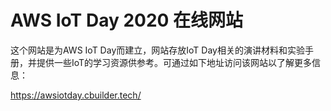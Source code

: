 # AWS IoT Day 2020 在线网站

这个网站是为AWS IoT Day而建立，网站存放IoT Day相关的演讲材料和实验手册，并提供一些IoT的学习资源供参考。可通过如下地址访问该网站以了解更多信息：

https://awsiotday.cbuilder.tech/